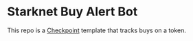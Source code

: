 # Starknet Buy Alert Bot

This repo is a [Checkpoint](https://checkpoint.fyi) template that tracks buys on a token.
